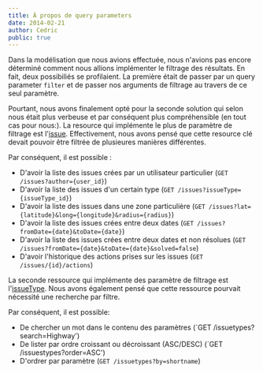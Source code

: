 ```yaml
---
title: À propos de query parameters
date: 2014-02-21
author: Cedric
public: true
---
```


Dans la modélisation que nous avions effectuée, nous n'avions pas encore déterminé comment nous allions implémenter le filtrage des résultats. En fait, deux possibiliés se profilaient. La première était de passer par un query parameter `filter` et de passer nos arguments de filtrage au travers de ce seul paramètre. 

Pourtant, nous avons finalement opté pour la seconde solution qui selon nous était plus verbeuse et par conséquent plus compréhensible (en tout cas pour nous:). La resource qui implémente le plus de paramètre de filtrage est l'[issue](/api/reference/#issues). Effectivement, nous avons pensé que cette resource clé devait pouvoir être filtrée de plusieures manières différentes.

Par conséquent, il est possible :
- D'avoir la liste des issues crées par un utilisateur particulier (`GET /issues?author={user_id}`)
- D'avoir la liste des issues d'un certain type (`GET /issues?issueType={issueType_id}`)
- D'avoir la liste des issues dans une zone particulière (`GET /issues?lat={latitude}&long={longitude}&radius={radius}`)
- D'avoir la liste des issues crées entre deux dates (`GET /issues?fromDate={date}&toDate={date}`)
- D'avoir la liste des issues crées entre deux dates et non résolues (`GET /issues?fromDate={date}&toDate={date}&solved=false`)
- D'avoir l'historique des actions prises sur les issues (`GET /issues/{id}/actions`)

La seconde ressource qui implémente des paramètre de filtrage est l'[issueType](/api/reference/#issuetypes). Nous avons également pensé que cette ressource pourvait nécessité une recherche par filtre.

Par conséquent, il est possible:
- De chercher un mot dans le contenu des paramètres (`GET /issuetypes?search=Highway')
- De lister par ordre croissant ou décroissant (ASC/DESC) (`GET /issuestypes?order=ASC')
- D'ordrer par paramètre (`GET /issuetypes?by=shortname`)


